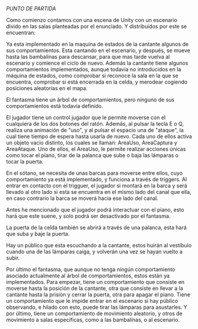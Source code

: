 *PUNTO DE PARTIDA*

Como comienzo contamos con una escena de Unity con un escenario divido 
en las salas planteadas por el enunciado. Y distribuidos por este se encuentran: 

Ya esta implementado en la maquina de estados de la cantante algunos de sus comportamientos. Esta cantando en el escenario,
y después, se mueve hasta las bambalinas para descansar, para que mas tarde vuelva al escenario 
y comience el ciclo de nuevo. Además la cantante tiene algunos comportamientos implementados, aunque todavía no introducidos en la máquina de estados,
como comprobar si reconoce la sala en la que se encuentra, comprobar si está encerrada en la celda, 
y merodear cogiendo posiciones aleatorias en el mapa.

El fantasma tiene un árbol de comportamientos, pero ninguno de sus comportamientos está todavía definido.

El jugador tiene un control jugador que le permite moverse con el cualquiera de los dos botones del ratón.
Además, al pulsar la tecla E o Q, realiza una animación de "uso", y al pulsar el espacio una de "ataque", la cual tiene 
tiempo de espera hasta usarla de nuevo. Cada uno de ellos activa un objeto vacio distinto, los cuales se llaman:
AreaUso, AreaCaptura y AreaAtaque. Uno de ellos, el AreaUso, le permite realizar acciones únicas como 
tocar el piano, tirar de la palanca que sube o baja las lámparas o tocar la puerta.

En el sótano, se necesita de unas barcas para moverse entre ellos, cuyo comportamiento ya está implementado,
y funciona a través de triggers. Al entrar en contacto con el trigguer, el jugador si montará en la barca y será llevado
al otro lado si esta se encuentra en el mismo lado del canal que ella, en caso contrario la barca se moverá hacia ese lado del canal.

Antes he mencionado que el jugador podrá interactuar con el piano, esto hará que este suene, y solo podrá ser desactivado 
por el fantasma.

La puerta de la celda también se abrirá a través de una palanca, esta hará que suba y baje la puerta.

Hay un público que esta escuchando a la cantante, estos huirán al vestíbulo cuando una de las lámparas caiga, 
y volverán una vez se hayan vuelto a subir.

Por último el fantasma, que aunque no tenga ningún comportamiento asociado actualmente al 
árbol de comportamientos, estos están ya implementados. Para empezar, tiene un comportamiento que 
consiste en moverse hasta la posición de la cantante, otra que consiste en llevar a la cantante hasta la prisión 
y cerrar la puerta, otra para apagar el piano. Tiene un comportamiento que le impide entrar en el escenario si hay 
público observando, e hilado con esto, puede tirar las lámparas para asustarles. Y por último, tiene un comportamiento 
de movimiento aleatorio, y otros de movimiento a salas especificas, como  a las bambalinas, o al escenario.

